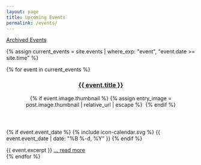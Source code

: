 ```yaml
---
layout: page
title: Upcoming Events
permalink: /events/
---
```


[Archived Events](/past-events/)

{% assign current_events = site.events | where_exp: "event", "event.date >= site.time" %}

{% for event in current_events %}
  <article class="entry">
    <header class="entry-header">
      <h3><a href="{{ event.url }}">{{ event.title }}</a></h3>
      {% if event.image.thumbnail %}
        {% assign entry_image = post.image.thumbnail | relative_url | escape %}
        <img class="entry-image u-photo" src="{{ entry_image }}" alt="">
      {% endif %}
    </header>
    <p class="author">
      {% if event.event_date %}
        <span class="icon">{% include icon-calendar.svg %}</span> 
        <time class="entry-time" datetime="{{ event.event_date | date_to_xmlschema }}">
          {{ event.event_date | date: "%B %-d, %Y" }}
        </time>
      {% endif %}
    </p>
    <div class="content">
      {{ event.excerpt }}
      <a href="{{ event.url }}">... read more</a>
    </div>
  </article>
{% endfor %}
